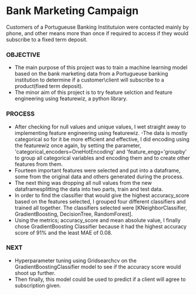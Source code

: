 # Bank Marketing Campaign
Customers of a Portugueuse Banking Institutuion were contacted mainly by phone, and other means more than once if required to access if they would subscribe to a fixed term deposit. 

### OBJECTIVE
- The main purpose of this project was to train a machine learning model based on the bank marketing data from a Portugueuse banking institution to determine if a customer\client will subscribe to a product(fixed term deposit).
- The minor aim of this project is to try feature selction and feature engineering using featurewiz, a python library.


### PROCESS
- After checking for null values and unique values, I wet straight away to implementing feature engineering using featurewiz. 
-The data is mostly categorical so for it be more efficient and effective, I did encoding using the featurewiz once again, by setting the parameter, 'categorical_encoders=OneHotEncoding' and 'feature_engg='groupby' to group all categorical variables and encoding them and to create other features from them.
- Fourteen important features were selected and put into a dataframe, some from the original data and others generated during the process.
- The next thing was dropping all null values from the new dataframesplitting the data into two parts, train and test data.
- In order to find the classifier that would give the highest accuracy_score based on the features selected, I grouped four different classifiers and trained all together. The classifiers selected were [KNeighborClassifier, GradientBoosting, DecisionTree, RandomForest].
- Using the metrics; accuracy_score and mean absolute value, I finally chose GradientBoosting Classifier because it had the highest accuracy score of 91% and the least MAE of 0.08.


### NEXT
- Hyperparameter tuning using Gridsearchcv on the GradientBoostingClassifier model to see if the accuracy score would shoot up further.
- Then finally, this model could be used to predict if a client will agree to subscription given.

